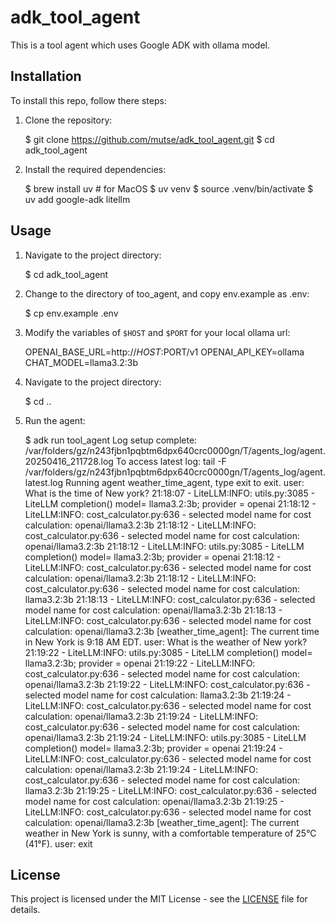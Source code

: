 # adk_tool_agent

This is a tool agent which uses Google ADK with ollama model.

## Installation

To install this repo, follow there steps:

1. Clone the repository:

    $ git clone https://github.com/mutse/adk_tool_agent.git
    $ cd adk_tool_agent

2. Install the required dependencies:

    $ brew install uv  # for MacOS
    $ uv venv
    $ source .venv/bin/activate
    $ uv add google-adk litellm

## Usage

1. Navigate to the project directory:

    $ cd adk_tool_agent

2. Change to the directory of too\_agent, and copy env.example as .env:

    $ cp env.example .env

3. Modify the variables of `$HOST` and `$PORT` for your local ollama url:

    OPENAI_BASE_URL=http://$HOST:$PORT/v1
    OPENAI_API_KEY=ollama
    CHAT_MODEL=llama3.2:3b

4. Navigate to the project directory:

    $ cd ..

5. Run the agent:

    $ adk run tool_agent
    Log setup complete: /var/folders/gz/n243fjbn1pqbtm6dpx640crc0000gn/T/agents_log/agent.20250416_211728.log
    To access latest log: tail -F /var/folders/gz/n243fjbn1pqbtm6dpx640crc0000gn/T/agents_log/agent.latest.log
    Running agent weather_time_agent, type exit to exit.
    user: What is the time of New york?
    21:18:07 - LiteLLM:INFO: utils.py:3085 - 
    LiteLLM completion() model= llama3.2:3b; provider = openai
    21:18:12 - LiteLLM:INFO: cost_calculator.py:636 - selected model name for cost calculation: openai/llama3.2:3b
    21:18:12 - LiteLLM:INFO: cost_calculator.py:636 - selected model name for cost calculation: openai/llama3.2:3b
    21:18:12 - LiteLLM:INFO: utils.py:3085 - 
    LiteLLM completion() model= llama3.2:3b; provider = openai
    21:18:12 - LiteLLM:INFO: cost_calculator.py:636 - selected model name for cost calculation: openai/llama3.2:3b
    21:18:12 - LiteLLM:INFO: cost_calculator.py:636 - selected model name for cost calculation: llama3.2:3b
    21:18:13 - LiteLLM:INFO: cost_calculator.py:636 - selected model name for cost calculation: openai/llama3.2:3b
    21:18:13 - LiteLLM:INFO: cost_calculator.py:636 - selected model name for cost calculation: openai/llama3.2:3b
    [weather_time_agent]: The current time in New York is 9:18 AM EDT.
    user: What is the weather of New york?
    21:19:22 - LiteLLM:INFO: utils.py:3085 - 
    LiteLLM completion() model= llama3.2:3b; provider = openai
    21:19:22 - LiteLLM:INFO: cost_calculator.py:636 - selected model name for cost calculation: openai/llama3.2:3b
    21:19:22 - LiteLLM:INFO: cost_calculator.py:636 - selected model name for cost calculation: llama3.2:3b
    21:19:24 - LiteLLM:INFO: cost_calculator.py:636 - selected model name for cost calculation: openai/llama3.2:3b
    21:19:24 - LiteLLM:INFO: cost_calculator.py:636 - selected model name for cost calculation: openai/llama3.2:3b
    21:19:24 - LiteLLM:INFO: utils.py:3085 - 
    LiteLLM completion() model= llama3.2:3b; provider = openai
    21:19:24 - LiteLLM:INFO: cost_calculator.py:636 - selected model name for cost calculation: openai/llama3.2:3b
    21:19:24 - LiteLLM:INFO: cost_calculator.py:636 - selected model name for cost calculation: llama3.2:3b
    21:19:25 - LiteLLM:INFO: cost_calculator.py:636 - selected model name for cost calculation: openai/llama3.2:3b
    21:19:25 - LiteLLM:INFO: cost_calculator.py:636 - selected model name for cost calculation: openai/llama3.2:3b
    [weather_time_agent]: The current weather in New York is sunny, with a comfortable temperature of 25°C (41°F).
    user: exit

## License

This project is licensed under the MIT License - see the [LICENSE](./LICENSE) file for details.
